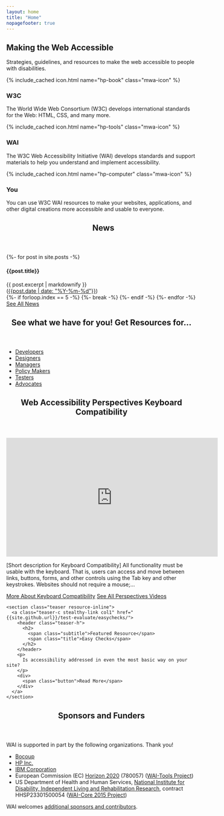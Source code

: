 ```yaml
---
layout: home
title: "Home"
nopagefooter: true
---
```


<section class="default-grid teaser making-web-accessible">
  <div class="inner">
    <h2>Making the Web Accessible</h2>
    <p>Strategies, guidelines, and resources to make the web accessible to people with disabilities.</p>
  </div>
  <div class="inner grid-3">
    <div class="col1 making-web-accessible-box">{% include_cached icon.html name="hp-book" class="mwa-icon" %}<h3>W3C</h3>
      <p>The World Wide Web Consortium (W3C) develops international standards for the Web: HTML, CSS, and many more.</p>
    </div>
    <div class="col2 making-web-accessible-box">{% include_cached icon.html name="hp-tools" class="mwa-icon" %}<h3>WAI</h3>
      <p>The W3C Web Accessibility Initiative (WAI) develops standards and support materials to help you understand and implement accessibility.</p>
    </div>
    <div class="col3 making-web-accessible-box">{% include_cached icon.html name="hp-computer" class="mwa-icon" %}<h3>You</h3>
      <p>You can use W3C WAI resources to make your websites, applications, and other digital creations more accessible and usable to everyone.</p>
    </div>
  </div>
</section>

<div class="white-bg grid-five-three">
  <div class="col1 grid-line-right">
    <section class="teaser news-teaser">
        <header class="teaser-h">
          <h2>
            <span class="subtitle">&nbsp;</span>
            <span class="title">News</span>
          </h2>
        </header>
        {%- for post in site.posts -%}
            <article class="news-teaser">
                <h4>{{post.title}}</h4>
                {{ post.excerpt | markdownify }}
                <footer>(<a href="{{ post.url | relative_url }}" title="Permalink for {{ post.title | escape }}">{{post.date | date: "%Y-%m-%d"}}</a>)</footer>
            </article>
            {%- if forloop.index == 5 -%}
                {%- break -%}
            {%- endif -%}
        {%- endfor -%}
        <a href="{{site.github.url}}/news/" class="button button-more"><span>See All News</span></a>
    </section>
  </div>
  <div class="col2">
    <section class="teaser audiences-inline">
      <header class="teaser-h">
        <h2>
          <span class="subtitle">See what we have for you!</span>
          <span class="title">Get Resources for…</span>
        </h2>
      </header>
      <ul class="two columns">
        <li><a href="…">Developers</a></li>
        <li><a href="…">Designers</a></li>
        <li><a href="…">Managers</a></li>
        <li><a href="…">Policy Makers</a></li>
        <li><a href="…">Testers</a></li>
        <li><a href="…">Advocates</a></li>
      </ul>
    </section>
    <section class="teaser media-inline">
      <header class="teaser-h">
        <h2>
          <span class="subtitle">Web Accessibility Perspectives</span>
          <span class="title">Keyboard Compatibility</span>
        </h2>
      </header>
      <div class="media-wrapper">
        <iframe title="Video" width="560" height="315" src="https://www.youtube-nocookie.com/embed/93UgG72os8M" frameborder="0" allowfullscreen=""></iframe>
      </div>
      <p>[Short description for Keyboard Compatibility] All functionality must be usable with the keyboard. That is, users can access and move between links, buttons, forms, and other controls using the Tab key and other keystrokes. Websites should not require a mouse;…</p>
      <div class="button-group">
        <a class="button button-more" href="{{site.github.url}}/perspective-videos/keyboard/"><span>More About Keyboard Compatibility</span></a>
        <a class="button button-more button-secondary" href="{{site.github.url}}/perspective-videos/"><span>See All Perspectives Videos</span></a>
      </div>
    </section>

    <section class="teaser resource-inline">
      <a class="teaser-c stealthy-link col1" href="{{site.github.url}}/test-evaluate/easychecks/">
        <header class="teaser-h">
          <h2>
            <span class="subtitle">Featured Resource</span>
            <span class="title">Easy Checks</span>
          </h2>
        </header>
        <p>
          Is accessibility addressed in even the most basic way on your site?
        </p>
        <div>
          <span class="button">Read More</span>
        </div>
      </a>
    </section>
  </div>
</div>

<div class="default-grid teaser teaser-sponsors">
    <div class="inner">
        <header class="teaser-h">
            <h2 class="title">Sponsors and Funders</h2>
        </header>
        <p>WAI is supported in part by the following organizations. Thank you!</p>
        <ul>
          <li><a href="https://bocoup.com/">Bocoup</a></li>
          <li><a href="http://www.hp.com/">HP Inc.</a></li>
          <li><a href="http://www.ibm.com/able">IBM Corporation</a></li>
          <li>European Commission (<acronym>EC</acronym>) <a href="https://ec.europa.eu/programmes/horizon2020/">Horizon 2020</a> (780057) (<a href="https://www.w3.org/WAI/Tools/">WAI-Tools Project</a>)</li>
          <li>US Department of Health and Human Services, <a href="https://www.acl.gov/about-acl/about-national-institute-disability-independent-living-and-rehabilitation-research">National Institute for Disability, Independent Living and Rehabilitation Research</a>, contract HHSP23301500054 (<a href="https://www.w3.org/WAI/Core2015/">WAI-Core 2015 Project</a>)</li>
        </ul>
        <p>WAI welcomes <a href="{{ "/about/sponsoring/" | relative_url }}">additional sponsors and contributors</a>.</p>
    </div>
</div>
